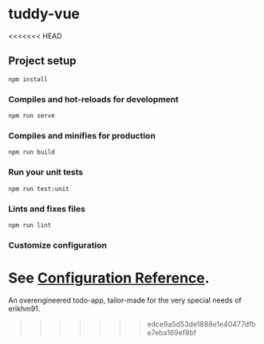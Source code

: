 # tuddy-vue
<<<<<<< HEAD

## Project setup
```
npm install
```

### Compiles and hot-reloads for development
```
npm run serve
```

### Compiles and minifies for production
```
npm run build
```

### Run your unit tests
```
npm run test:unit
```

### Lints and fixes files
```
npm run lint
```

### Customize configuration
See [Configuration Reference](https://cli.vuejs.org/config/).
=======
An overengineered todo-app, tailor-made for the very special needs of erikhm91.
>>>>>>> edce9a5d53de1888e1e40477dfbe7eba169ef8bf
